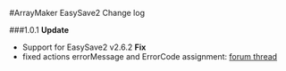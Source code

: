 #ArrayMaker EasySave2 Change log

###1.0.1
**Update**  
- Support for EasySave2 v2.6.2
**Fix**  
- fixed actions errorMessage and ErrorCode assignment: [forum thread](http://hutonggames.com/playmakerforum/index.php?topic=8751.msg49278#msg49278)
